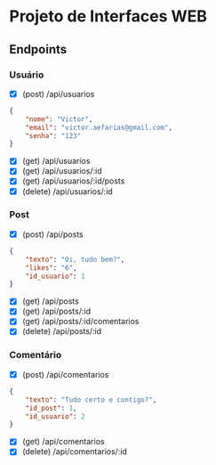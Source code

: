 # Projeto de Interfaces WEB  


## Endpoints  

### Usuário  

- [x] (post) /api/usuarios

```json
{
    "nome": "Victor",
    "email": "victor.aefarias@gmail.com",
    "senha": "123"
}
```

- [x] (get) /api/usuarios
- [x] (get) /api/usuarios/:id
- [x] (get) /api/usuarios/:id/posts
- [x] (delete) /api/usuarios/:id

### Post

- [x] (post) /api/posts

```json
{
    "texto": "Oi, tudo bem?",
    "likes": "6",
    "id_usuario": 1
}

```

- [x] (get) /api/posts
- [x] (get) /api/posts/:id
- [x] (get) /api/posts/:id/comentarios
- [x] (delete) /api/posts/:id

### Comentário

- [x] (post) /api/comentarios

```json
{
    "texto": "Tudo certo e contigo?",
    "id_post": 1,
    "id_usuario": 2
}

```

- [x] (get) /api/comentarios
- [x] (delete) /api/comentarios/:id
